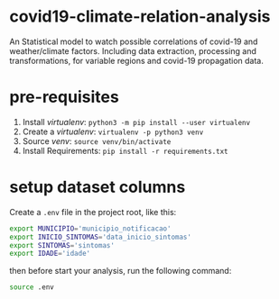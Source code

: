# covid19-climate-relation-analysis
An Statistical model to watch possible correlations of covid-19 and weather/climate factors. Including data extraction, processing and transformations, for variable regions and covid-19 propagation data. 

# pre-requisites

1. Install *virtualenv*: `python3 -m pip install --user virtualenv`
2. Create a *virtualenv*: `virtualenv -p python3 venv`
3. Source *venv*: `source venv/bin/activate`
4. Install Requirements: `pip install -r requirements.txt`

# setup dataset columns

Create a `.env` file in the project root, like this:
```sh
export MUNICIPIO='municipio_notificacao'
export INICIO_SINTOMAS='data_inicio_sintomas' 
export SINTOMAS='sintomas' 
export IDADE='idade'
```
then before start your analysis, run the following command:
```sh
source .env
```